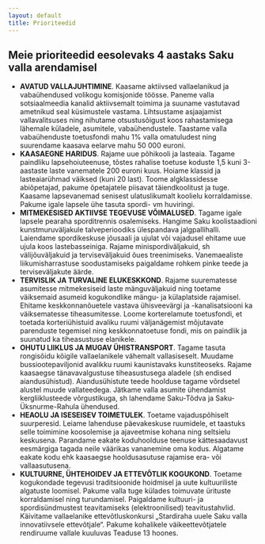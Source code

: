 ```yaml
---
layout: default
title: Prioriteedid
---
```


## Meie prioriteedid eesolevaks 4 aastaks Saku valla arendamisel

* **AVATUD VALLAJUHTIMINE**. Kaasame aktiivsed vallaelanikud ja vabaühendused volikogu komisjonide töösse. Paneme valla sotsiaalmeedia kanalid aktiivsemalt toimima ja suuname vastutavad ametnikud seal küsimustele vastama. Lihtsustame asjaajamist vallavalitsuses ning nihutame otsustusõigust koos rahastamisega lähemale küladele, asumitele, vabaühendustele. Taastame valla vabaühenduste toetusfondi mahu 1% valla omatuludest ning suurendame kaasava eelarve mahu 50 000 euroni.
* **KAASAEGNE HARIDUS**. Rajame uue põhikooli ja lasteaia. Tagame paindliku lapsehoiuteenuse, tõstes rahalise toetuse koduste 1,5 kuni 3-aastaste laste vanematele 200 euroni kuus. Hoiame klassid ja lasteaiarühmad väiksed (kuni 20 last). Toome algklassidesse abiõpetajad, pakume õpetajatele piisavat täiendkoolitust ja tuge. Kaasame lapsevanemad senisest ulatuslikumalt koolielu korraldamisse. Pakume igale lapsele ühe tasuta spordi- vm huviringi.
* **MITMEKESISED AKTIIVSE TEGEVUSE VÕIMALUSED**. Tagame igale lapsele pearaha sporditrennis osalemiseks. Hangime Saku koolistaadioni kunstmuruväljakule talveperioodiks ülespandava jalgpallihalli. Laiendame spordikeskuse jõusaali ja ujulat või vajadusel ehitame uue ujula koos lastebasseiniga. Rajame minispordiväljakuid, sh välijõuväljakuid ja terviseväljakuid õues treenimiseks. Vanemaealiste liikumisharrastuse soodustamiseks paigaldame rohkem pinke teede ja terviseväljakute äärde.
* **TERVISLIK JA TURVALINE ELUKESKKOND**. Rajame suurematesse asumitesse mitmekesiseid laste mänguväljakuid ning toetame väiksemaid asumeid kogukondlike mängu- ja külaplatside rajamisel. Ehitame keskkonnanõuetele vastava ühisveevärgi ja -kanalisatsiooni ka väiksematesse tiheasumitesse. Loome korterelamute toetusfondi, et toetada korteriühistuid avaliku ruumi väljanägemist mõjutavate parenduste tegemisel ning keskkonnatoetuse fondi, mis on paindlik ja suunatud ka tiheasustuse elanikele.
* **OHUTU LIIKLUS JA MUGAV ÜHISTRANSPORT**. Tagame tasuta rongisõidu kõigile vallaelanikele vähemalt vallasiseselt. Muudame bussiootepaviljonid avalikku ruumi kaunistavaks kunstiteoseks. Rajame kaasaegse tänavavalgustuse tiheasustusega aladele (sh endised aiandusühistud). Aiandusühistute teede hoolduse tagame võrdsetel alustel muude vallateedega. Jätkame valla asumite ühendamist kergliiklusteede võrgustikuga, sh lahendame Saku-Tõdva ja Saku-Üksnurme-Rahula ühendused.
* **HEAOLU JA ISESEISEV TOIMETULEK**. Toetame vajaduspõhiselt suurperesid. Leiame lahenduse päevakeskuse ruumidele, et taastuks selle toimimine koosolemise ja ajaveetmise kohana ning seltsielu keskusena. Parandame eakate koduhoolduse teenuse kättesaadavust eesmärgiga tagada neile väärikas vananemine oma kodus. Algatame eakate kodu ehk kaasaegse hooldusasutuse rajamise era- või vallaasutusena.
* **KULTUURNE, ÜHTEHOIDEV JA ETTEVÕTLIK KOGUKOND**. Toetame kogukondade tegevusi traditsioonide hoidmisel ja uute kultuuriliste algatuste loomisel. Pakume valla tuge külades toimuvate ürituste korraldamisel ning turundamisel. Paigaldame kultuuri- ja spordisündmustest teavitamiseks (elektroonilised) teavitustahvlid. Käivitame vallaelanike ettevõtluskonkursi „Stardiraha uuele Saku valla innovatiivsele ettevõtjale“. Pakume kohalikele väikeettevõtjatele rendiruume vallale kuuluvas Teaduse 13 hoones.


